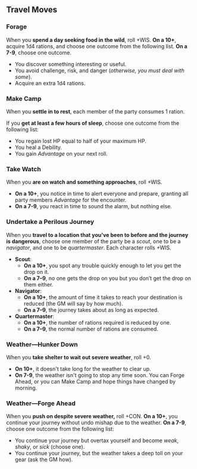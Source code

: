 ## Travel Moves

### Forage
When you **spend a day seeking food in the wild**, roll +WIS. **On a 10+**, acquire 1d4 rations, and choose one outcome from the following list. **On a 7-9**, choose one outcome.

* You discover something interesting or useful.
* You avoid challenge, risk, and danger (*otherwise, you must deal with some*).
* Acquire an extra 1d4 rations. 

### Make Camp
When you **settle in to rest**, each member of the party consumes 1 ration.
 
If you **get at least a few hours of sleep**, choose one outcome from the following list:

* You regain lost HP equal to half of your maximum HP.
* You heal a Debility.
* You gain *Advantage* on your next roll.

### Take Watch
When you **are on watch and something approaches**, roll +WIS. 

* **On a 10+**, you notice in time to alert everyone and prepare, granting all party members *Advantage* for the encounter.
* **On a 7-9**, you react in time to sound the alarm, but nothing else. 

### Undertake a Perilous Journey
When you **travel to a location that you've been to before and the journey is dangerous**, choose one member of the party be a *scout*, one to be a *navigator*, and one to be *quartermaster*. Each character rolls +WIS. 

* **Scout**:
    * **On a 10+**, you spot any trouble quickly enough to let you get the drop on it.
    * **On a 7–9**, no one gets the drop on you but you don’t get the drop on them either.
* **Navigator**:
    * **On a 10+**, the amount of time it takes to reach your destination is reduced (the GM will say by how much).
    * **On a 7–9**, the journey takes about as long as expected.
* **Quartermaster**:
    * **On a 10+**, the number of rations required is reduced by one.
    * **On a 7–9**, the normal number of rations are consumed.

### Weather—Hunker Down
When you **take shelter to wait out severe weather**, roll +0. 

* **On 10+**, it doesn't take long for the weather to clear up.
* **On 7-9**, the weather isn't going to stop any time soon. You can Forge Ahead, or you can Make Camp and hope things have changed by morning. 

### Weather—Forge Ahead
When you **push on despite severe weather,** roll +CON. **On a 10+**, you continue your journey without undo mishap due to the weather. **On a 7-9**, choose one outcome from the following list:

* You continue your journey but overtax yourself and become *weak*, *shaky*, or *sick* (choose one).
* You continue your journey, but the weather takes a deep toll on your gear (ask the GM how).
